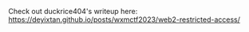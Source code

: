 Check out duckrice404's writeup here: <https://deyixtan.github.io/posts/wxmctf2023/web2-restricted-access/>

